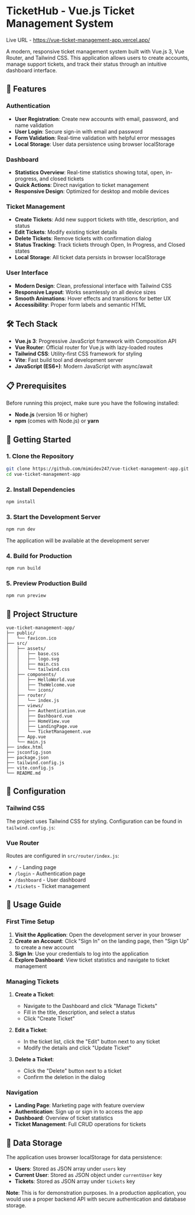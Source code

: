 # TicketHub - Vue.js Ticket Management System

Live URL - https://vue-ticket-management-app.vercel.app/

A modern, responsive ticket management system built with Vue.js 3, Vue Router, and Tailwind CSS. This application allows users to create accounts, manage support tickets, and track their status through an intuitive dashboard interface.

## 🚀 Features

### Authentication
- **User Registration**: Create new accounts with email, password, and name validation
- **User Login**: Secure sign-in with email and password
- **Form Validation**: Real-time validation with helpful error messages
- **Local Storage**: User data persistence using browser localStorage

### Dashboard
- **Statistics Overview**: Real-time statistics showing total, open, in-progress, and closed tickets
- **Quick Actions**: Direct navigation to ticket management
- **Responsive Design**: Optimized for desktop and mobile devices

### Ticket Management
- **Create Tickets**: Add new support tickets with title, description, and status
- **Edit Tickets**: Modify existing ticket details
- **Delete Tickets**: Remove tickets with confirmation dialog
- **Status Tracking**: Track tickets through Open, In Progress, and Closed states
- **Local Storage**: All ticket data persists in browser localStorage

### User Interface
- **Modern Design**: Clean, professional interface with Tailwind CSS
- **Responsive Layout**: Works seamlessly on all device sizes
- **Smooth Animations**: Hover effects and transitions for better UX
- **Accessibility**: Proper form labels and semantic HTML

## 🛠️ Tech Stack

- **Vue.js 3**: Progressive JavaScript framework with Composition API
- **Vue Router**: Official router for Vue.js with lazy-loaded routes
- **Tailwind CSS**: Utility-first CSS framework for styling
- **Vite**: Fast build tool and development server
- **JavaScript (ES6+)**: Modern JavaScript with async/await

## 📋 Prerequisites

Before running this project, make sure you have the following installed:

- **Node.js** (version 16 or higher)
- **npm** (comes with Node.js) or **yarn**

## 🚀 Getting Started

### 1. Clone the Repository

```bash
git clone https://github.com/mimidev247/vue-ticket-management-app.git
cd vue-ticket-management-app
```

### 2. Install Dependencies

```bash
npm install
```

### 3. Start the Development Server

```bash
npm run dev
```

The application will be available at the development server

### 4. Build for Production

```bash
npm run build
```

### 5. Preview Production Build

```bash
npm run preview
```

## 📁 Project Structure

```
vue-ticket-management-app/
├── public/
│   └── favicon.ico
├── src/
│   ├── assets/
│   │   ├── base.css
│   │   ├── logo.svg
│   │   ├── main.css
│   │   └── tailwind.css
│   ├── components/
│   │   ├── HelloWorld.vue
│   │   ├── TheWelcome.vue
│   │   └── icons/
│   ├── router/
│   │   └── index.js
│   ├── views/
│   │   ├── Authentication.vue
│   │   ├── Dashboard.vue
│   │   ├── HomeView.vue
│   │   ├── LandingPage.vue
│   │   └── TicketManagement.vue
│   ├── App.vue
│   └── main.js
├── index.html
├── jsconfig.json
├── package.json
├── tailwind.config.js
├── vite.config.js
└── README.md
```

## 🔧 Configuration

### Tailwind CSS

The project uses Tailwind CSS for styling. Configuration can be found in `tailwind.config.js`:


### Vue Router

Routes are configured in `src/router/index.js`:

- `/` - Landing page
- `/login` - Authentication page
- `/dashboard` - User dashboard
- `/tickets` - Ticket management

## 🎯 Usage Guide

### First Time Setup

1. **Visit the Application**: Open the development server  in your browser
2. **Create an Account**: Click "Sign In" on the landing page, then "Sign Up" to create a new account
3. **Sign In**: Use your credentials to log into the application
4. **Explore Dashboard**: View ticket statistics and navigate to ticket management

### Managing Tickets

1. **Create a Ticket**:
   - Navigate to the Dashboard and click "Manage Tickets"
   - Fill in the title, description, and select a status
   - Click "Create Ticket"

2. **Edit a Ticket**:
   - In the ticket list, click the "Edit" button next to any ticket
   - Modify the details and click "Update Ticket"

3. **Delete a Ticket**:
   - Click the "Delete" button next to a ticket
   - Confirm the deletion in the dialog

### Navigation

- **Landing Page**: Marketing page with feature overview
- **Authentication**: Sign up or sign in to access the app
- **Dashboard**: Overview of ticket statistics
- **Ticket Management**: Full CRUD operations for tickets

## 💾 Data Storage

The application uses browser localStorage for data persistence:

- **Users**: Stored as JSON array under `users` key
- **Current User**: Stored as JSON object under `currentUser` key
- **Tickets**: Stored as JSON array under `tickets` key

**Note**: This is for demonstration purposes. In a production application, you would use a proper backend API with secure authentication and database storage.





